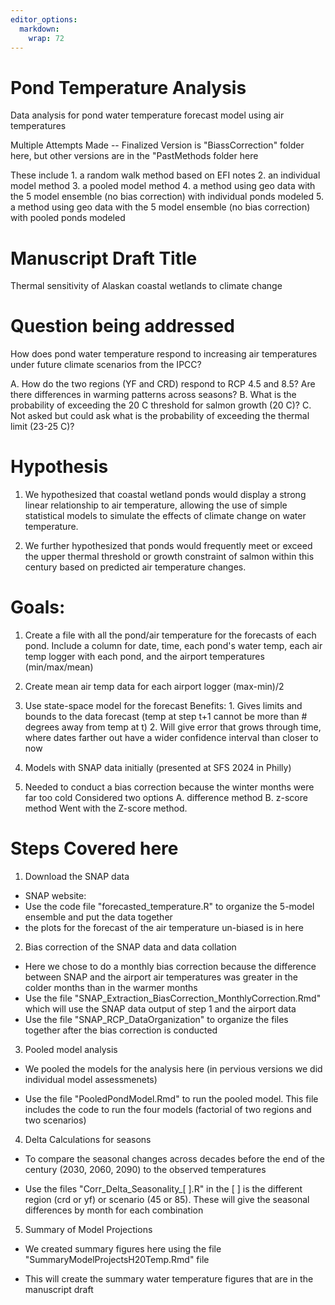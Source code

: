 ```yaml
---
editor_options: 
  markdown: 
    wrap: 72
---
```


# Pond Temperature Analysis

Data analysis for pond water temperature forecast model using air
temperatures

Multiple Attempts Made -- Finalized Version is "BiassCorrection" folder
here, but other versions are in the "PastMethods folder here

These include 1. a random walk method based on EFI notes 2. an
individual model method 3. a pooled model method 4. a method using geo
data with the 5 model ensemble (no bias correction) with individual
ponds modeled 5. a method using geo data with the 5 model ensemble (no
bias correction) with pooled ponds modeled

# Manuscript Draft Title

Thermal sensitivity of Alaskan coastal wetlands to climate change

# Question being addressed

How does pond water temperature respond to increasing air temperatures
under future climate scenarios from the IPCC?

A. How do the two regions (YF and CRD) respond to RCP 4.5 and 8.5? Are
there differences in warming patterns across seasons? B. What is the
probability of exceeding the 20 C threshold for salmon growth (20 C)? C.
Not asked but could ask what is the probability of exceeding the thermal
limit (23-25 C)?

# Hypothesis

1.  We hypothesized that coastal wetland ponds would display a strong
    linear relationship to air temperature, allowing the use of simple
    statistical models to simulate the effects of climate change on
    water temperature.

2.  We further hypothesized that ponds would frequently meet or exceed
    the upper thermal threshold or growth constraint of salmon within
    this century based on predicted air temperature changes.

# Goals:

1.  Create a file with all the pond/air temperature for the forecasts of
    each pond. Include a column for date, time, each pond's water temp,
    each air temp logger with each pond, and the airport temperatures
    (min/max/mean)

2.  Create mean air temp data for each airport logger (max-min)/2

3.  Use state-space model for the forecast Benefits: 1. Gives limits and
    bounds to the data forecast (temp at step t+1 cannot be more than \#
    degrees away from temp at t) 2. Will give error that grows through
    time, where dates farther out have a wider confidence interval than
    closer to now

4.  Models with SNAP data initially (presented at SFS 2024 in Philly)

5.  Needed to conduct a bias correction because the winter months were
    far too cold Considered two options A. difference method B. z-score
    method Went with the Z-score method.

# Steps Covered here

1.  Download the SNAP data

-   SNAP website:
-   Use the code file "forecasted_temperature.R" to organize the 5-model
    ensemble and put the data together
-   the plots for the forecast of the air temperature un-biased is in
    here

2.  Bias correction of the SNAP data and data collation

-   Here we chose to do a monthly bias correction because the difference
    between SNAP and the airport air temperatures was greater in the
    colder months than in the warmer months
-   Use the file "SNAP_Extraction_BiasCorrection_MonthlyCorrection.Rmd"
    which will use the SNAP data output of step 1 and the airport data
-   Use the file "SNAP_RCP_DataOrganization" to organize the files
    together after the bias correction is conducted

3.  Pooled model analysis

-   We pooled the models for the analysis here (in pervious versions we
    did individual model assessmenets)

-   Use the file "PooledPondModel.Rmd" to run the pooled model. This
    file includes the code to run the four models (factorial of two
    regions and two scenarios)

4.  Delta Calculations for seasons

-   To compare the seasonal changes across decades before the end of the
    century (2030, 2060, 2090) to the observed temperatures

-   Use the files "Corr_Delta_Seasonality\_[ ].R" in the [ ] is the
    different region (crd or yf) or scenario (45 or 85). These will give
    the seasonal differences by month for each combination

5.  Summary of Model Projections

-   We created summary figures here using the file
    "SummaryModelProjectsH20Temp.Rmd" file

-   This will create the summary water temperature figures that are in
    the manuscript draft
